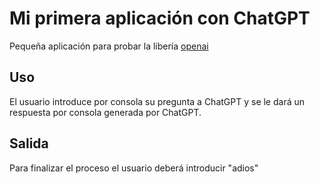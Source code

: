 # Mi primera aplicación con ChatGPT

Pequeña aplicación para probar la libería [openai](https://platform.openai.com/docs/api-reference/introduction)

## Uso

El usuario introduce por consola su pregunta a ChatGPT y se le dará un respuesta por consola generada por ChatGPT.

## Salida

Para finalizar el proceso el usuario deberá introducir "adios"
